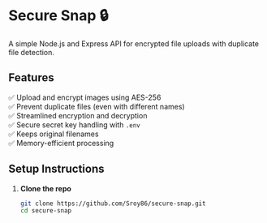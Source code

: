# Secure Snap 🔒

A simple Node.js and Express API for encrypted file uploads with duplicate file detection.

## Features
✅ Upload and encrypt images using AES-256  
✅ Prevent duplicate files (even with different names)  
✅ Streamlined encryption and decryption  
✅ Secure secret key handling with `.env`  
✅ Keeps original filenames  
✅ Memory-efficient processing  

## Setup Instructions

1. **Clone the repo**  
   ```sh
   git clone https://github.com/Sroy86/secure-snap.git
   cd secure-snap
